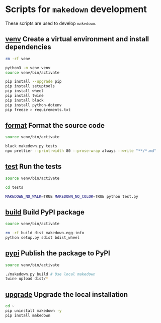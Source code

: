 # Scripts for `makedown` development

These scripts are used to develop `makedown`.

## [venv]() Create a virtual environment and install dependencies

```bash
rm -rf venv

python3 -m venv venv
source venv/bin/activate

pip install --upgrade pip
pip install setuptools
pip install wheel
pip install twine
pip install black
pip install python-dotenv
pip freeze > requirements.txt
```

## [format]() Format the source code

```bash
source venv/bin/activate

black makedown.py tests
npx prettier --print-width 80 --prose-wrap always --write "**/*.md"
```

## [test]() Run the tests

```bash
source venv/bin/activate

cd tests

MAKEDOWN_NO_WALK=TRUE MAKEDOWN_NO_COLOR=TRUE python test.py
```

## [build]() Build PyPI package

```bash
source venv/bin/activate

rm -rf build dist makedown.egg-info
python setup.py sdist bdist_wheel
```

## [pypi]() Publish the package to PyPI

```bash
source venv/bin/activate

./makedown.py build # Use local makedown
twine upload dist/*
```

## [upgrade]() Upgrade the local installation

```bash
cd ~
pip uninstall makedown -y
pip install makedown
```
